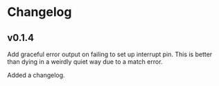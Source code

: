 # Changelog

## v0.1.4

Add graceful error output on failing to set up interrupt pin. This is better than dying in a weirdly quiet way due to a match error.

Added a changelog.